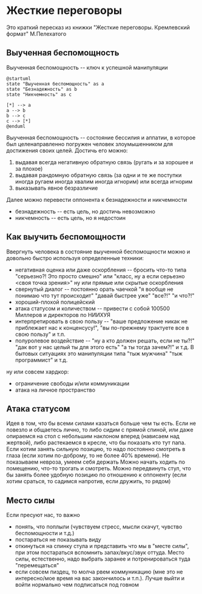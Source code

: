 # Жесткие переговоры
Это краткий пересказ из книжки "Жесткие переговоры. Кремлевский формат" М.Пелехатого

## Выученная беспомощность
Выученная беспомощность -- ключ к успешной манипуляции

```puml
@startuml
state "Выученная беспомощность" as a
state "Безнадежность" as b 
state "Никчемность" as c

[*] --> a 
a --> b
b --> c 
c --> [*]
@enduml
```

Выученная беспомощность -- состояние бессилия и аппатии, в которое был целенаправленно погружен человек злоумышенником для достижения своих целей. Достичь его можно:
1. выдавая всегда негативную обратную связь (ругать и за хорошее и за плохое)
2. выдавая рандомную обратную связь (за одни и те же поступки иногда ругаем иногда хвалим иногда игнорим) или всегда игнорим
3. выказывать явное безразличие

Далее можно перевести оппонента к безнадежности и никчемности
- безнадежность -- есть цель, но достичь невозможно
- никчемность -- есть цель, но я недостоин

## Как выучить беспомощности
Ввергнуть человека в состояние выученной беспомощности можно и довольно быстро используя определенные техники:
- негативная оценка или даже оскорбления -- бросить что-то типа "серьезно?! Это просто смешно" или "класс, ну а если серьезно <своя точка зрения>" ну или прямые или скрытые оскорбления
- свернутый диалог -- постоянно орать чаечкой "я вообще не понимаю что тут происходит" "давай быстрее уже" "все?!" "и что?!"
- хороший-плохой полицейский
- атака статусом и количеством -- привести с собой 100500 Миллеров и директоров по НИИХУЯ
- интерпретировать в свою пользу -- "ваше предложение никак не приблежает нас к конценсусу!", "вы по-прежнему трактуете все в свою пользу" и т.п.
- полуролевое воздействие -- "ну а кто должен решать, если не ты?!" "дак вот у нас целый ты для этого есть" "а ты тогда зачем?!" и т.д. В бытовых ситуациях это манипуляции типа "тыж мужчина" "тыж программист" и т.д.

ну или совсем хардкор:
- ограничение свободы и/или коммуникации
- атака на личное пространство

## Атака статусом
Идея в том, что бы всеми силами казаться больше чем ты есть. Если не повезло и общаетесь лично, то либо сидим с прямой спиной, или даже опираемся на стол с небольшим наклоном вперед (нависаем над жертвой), либо растекаемся в кресле, что бы показать кто тут папа. Если котим занять сильную позицию, то надо постоянно смотреть в глаза (если хотим по-доброму, то не более 40% времени). Не показываем невроза, умеем себя держать
Можно начать ходить по помещению, что-то трогать и смотреть. Можно передвинуть стул, что бы занять более удобную позицию по отношению к оппоненту (если хотим сраться, то садимся напротив, если дружить, то рядом)
## Место силы
Если пресуют нас, то важно
- понять, что поплыли (чувствуем стресс, мысли скачут, чувство беспомощности и т.д.)
- постараться не показывать виду
- откинуться на спинку стула и представить что мы в "месте силы", при этом постараться вспомнить запах/вкус/звук оттуда. Место силы, естественно, надо выбрать заранее и потренироваться туда "перемещаться"
- если совсем пиздец, то молча рвем коммуникацию (мне это не интересно/мое время на вас закончилось и т.п.). Лучше выйти и войти нормально чем подписаться под говном